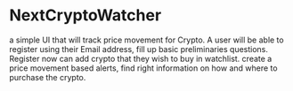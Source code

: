 # NextCryptoWatcher
a simple UI that will track price movement for Crypto.  A user will be able to register using their Email address, fill up basic preliminaries questions. Register now can add crypto that they wish to buy in watchlist. create a price movement based alerts, find right information on how and where to purchase the crypto. 
